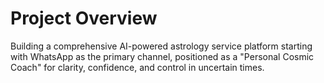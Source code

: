 # Project Overview

Building a comprehensive AI-powered astrology service platform starting with WhatsApp as the primary channel, positioned as a "Personal Cosmic Coach" for clarity, confidence, and control in uncertain times.
